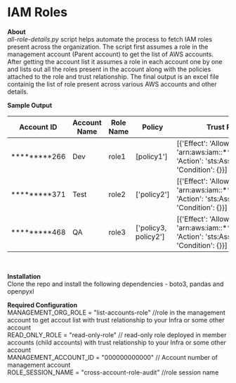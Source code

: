 # IAM Roles


**About** <br>
_all-role-details.py_ script helps automate the process to fetch IAM roles present across the organization. The script first assumes a role in the management account (Parent account) to get the list of AWS accounts. After getting the account list it assumes a role in each account one by one and lists out all the roles present in the account along with the policies attached to the role and  trust relationship. The final output is an excel file containig the list of role present across various AWS accounts and other details.

**Sample Output** <br>

Account ID  |	Account Name | Role Name | Policy | Trust Relationship
----------- |----------------|-----------|--------|-------------------
*********266|    Dev         |     role1 |[policy1'] | [{'Effect': 'Allow', 'Principal': {'AWS': 'arn:aws:iam::*********371:root'}, 'Action': 'sts:AssumeRole', 'Condition': {}}]
*********371|    Test         |     role2 |['policy2'] | [{'Effect': 'Allow', 'Principal': {'AWS': 'arn:aws:iam::*********257:root'}, 'Action': 'sts:AssumeRole', 'Condition': {}}]
*********468|    QA         |     role3 |['policy3, policy2'] | [{'Effect': 'Allow', 'Principal': {'AWS': 'arn:aws:iam::*********862:root'}, 'Action': 'sts:AssumeRole', 'Condition': {}}]

<br>

**Installation** <br>
Clone the repo and install the following dependencies - boto3, pandas and openpyxl

**Required Configuration** <br>
MANAGEMENT_ORG_ROLE = "list-accounts-role" //role in the management account to get accout list with trust relationship to your Infra or some other account <br>
READ_ONLY_ROLE = "read-only-role" // read-only role deployed in member accounts (child accounts) with trust relationship to your Infra or some other account<br>
MANAGEMENT_ACCOUNT_ID = "000000000000" // Account number of management account <br>
ROLE_SESSION_NAME = "cross-account-role-audit" //role session name <br>
